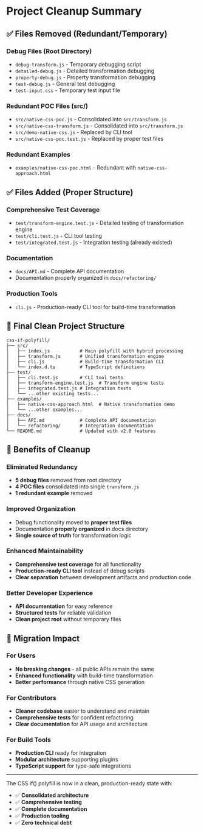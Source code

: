 # Project Cleanup Summary

## ✅ Files Removed (Redundant/Temporary)

### Debug Files (Root Directory)

- `debug-transform.js` - Temporary debugging script
- `detailed-debug.js` - Detailed transformation debugging
- `property-debug.js` - Property transformation debugging
- `test-debug.js` - General test debugging
- `test-input.css` - Temporary test input file

### Redundant POC Files (src/)

- `src/native-css-poc.js` - Consolidated into `src/transform.js`
- `src/native-css-transform.js` - Consolidated into `src/transform.js`
- `src/demo-native-css.js` - Replaced by CLI tool
- `src/native-css-poc.test.js` - Replaced by proper test files

### Redundant Examples

- `examples/native-css-poc.html` - Redundant with `native-css-approach.html`

## ✅ Files Added (Proper Structure)

### Comprehensive Test Coverage

- `test/transform-engine.test.js` - Detailed testing of transformation engine
- `test/cli.test.js` - CLI tool testing
- `test/integrated.test.js` - Integration testing (already existed)

### Documentation

- `docs/API.md` - Complete API documentation
- Documentation properly organized in `docs/refactoring/`

### Production Tools

- `cli.js` - Production-ready CLI tool for build-time transformation

## 📁 Final Clean Project Structure

```text
css-if-polyfill/
├── src/
│   ├── index.js           # Main polyfill with hybrid processing
│   ├── transform.js       # Unified transformation engine
│   ├── cli.js             # Build-time transformation CLI
│   └── index.d.ts         # TypeScript definitions
├── test/
│   ├── cli.test.js        # CLI tool tests
│   ├── transform-engine.test.js  # Transform engine tests
│   ├── integrated.test.js # Integration tests
│   └── ...other existing tests...
├── examples/
│   ├── native-css-approach.html  # Native transformation demo
│   └── ...other examples...
├── docs/
│   ├── API.md             # Complete API documentation
│   └── refactoring/       # Integration documentation
└── README.md              # Updated with v2.0 features
```

## 🎯 Benefits of Cleanup

### Eliminated Redundancy

- **5 debug files** removed from root directory
- **4 POC files** consolidated into single `transform.js`
- **1 redundant example** removed

### Improved Organization

- Debug functionality moved to **proper test files**
- Documentation **properly organized** in docs directory
- **Single source of truth** for transformation logic

### Enhanced Maintainability

- **Comprehensive test coverage** for all functionality
- **Production-ready CLI tool** instead of debug scripts
- **Clear separation** between development artifacts and production code

### Better Developer Experience

- **API documentation** for easy reference
- **Structured tests** for reliable validation
- **Clean project root** without temporary files

## 🔧 Migration Impact

### For Users

- **No breaking changes** - all public APIs remain the same
- **Enhanced functionality** with build-time transformation
- **Better performance** through native CSS generation

### For Contributors

- **Cleaner codebase** easier to understand and maintain
- **Comprehensive tests** for confident refactoring
- **Clear documentation** for API usage and architecture

### For Build Tools

- **Production CLI** ready for integration
- **Modular architecture** supporting plugins
- **TypeScript support** for type-safe integrations

---

The CSS if() polyfill is now in a clean, production-ready state with:

- ✅ **Consolidated architecture**
- ✅ **Comprehensive testing**
- ✅ **Complete documentation**
- ✅ **Production tooling**
- ✅ **Zero technical debt**
